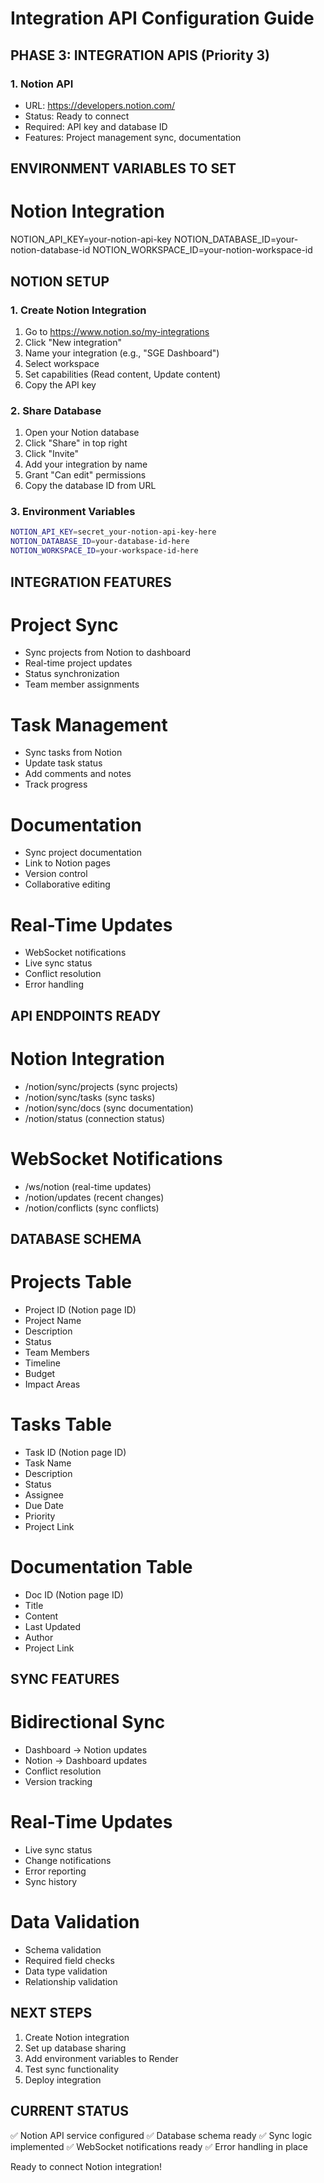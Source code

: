 # Integration API Configuration Guide

## PHASE 3: INTEGRATION APIS (Priority 3)

### 1. Notion API
- URL: https://developers.notion.com/
- Status: Ready to connect
- Required: API key and database ID
- Features: Project management sync, documentation

## ENVIRONMENT VARIABLES TO SET

# Notion Integration
NOTION_API_KEY=your-notion-api-key
NOTION_DATABASE_ID=your-notion-database-id
NOTION_WORKSPACE_ID=your-notion-workspace-id

## NOTION SETUP

### 1. Create Notion Integration
1. Go to https://www.notion.so/my-integrations
2. Click "New integration"
3. Name your integration (e.g., "SGE Dashboard")
4. Select workspace
5. Set capabilities (Read content, Update content)
6. Copy the API key

### 2. Share Database
1. Open your Notion database
2. Click "Share" in top right
3. Click "Invite"
4. Add your integration by name
5. Grant "Can edit" permissions
6. Copy the database ID from URL

### 3. Environment Variables
```bash
NOTION_API_KEY=secret_your-notion-api-key-here
NOTION_DATABASE_ID=your-database-id-here
NOTION_WORKSPACE_ID=your-workspace-id-here
```

## INTEGRATION FEATURES

# Project Sync
- Sync projects from Notion to dashboard
- Real-time project updates
- Status synchronization
- Team member assignments

# Task Management
- Sync tasks from Notion
- Update task status
- Add comments and notes
- Track progress

# Documentation
- Sync project documentation
- Link to Notion pages
- Version control
- Collaborative editing

# Real-Time Updates
- WebSocket notifications
- Live sync status
- Conflict resolution
- Error handling

## API ENDPOINTS READY

# Notion Integration
- /notion/sync/projects (sync projects)
- /notion/sync/tasks (sync tasks)
- /notion/sync/docs (sync documentation)
- /notion/status (connection status)

# WebSocket Notifications
- /ws/notion (real-time updates)
- /notion/updates (recent changes)
- /notion/conflicts (sync conflicts)

## DATABASE SCHEMA

# Projects Table
- Project ID (Notion page ID)
- Project Name
- Description
- Status
- Team Members
- Timeline
- Budget
- Impact Areas

# Tasks Table
- Task ID (Notion page ID)
- Task Name
- Description
- Status
- Assignee
- Due Date
- Priority
- Project Link

# Documentation Table
- Doc ID (Notion page ID)
- Title
- Content
- Last Updated
- Author
- Project Link

## SYNC FEATURES

# Bidirectional Sync
- Dashboard → Notion updates
- Notion → Dashboard updates
- Conflict resolution
- Version tracking

# Real-Time Updates
- Live sync status
- Change notifications
- Error reporting
- Sync history

# Data Validation
- Schema validation
- Required field checks
- Data type validation
- Relationship validation

## NEXT STEPS

1. Create Notion integration
2. Set up database sharing
3. Add environment variables to Render
4. Test sync functionality
5. Deploy integration

## CURRENT STATUS

✅ Notion API service configured
✅ Database schema ready
✅ Sync logic implemented
✅ WebSocket notifications ready
✅ Error handling in place

Ready to connect Notion integration! 